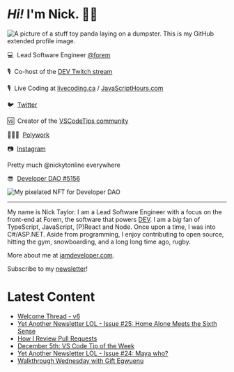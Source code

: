 # <em>Hi!</em> I'm Nick. 👋🏻

![A picture of a stuff toy panda laying on a dumpster. This is my GitHub extended profile image.](https://res.cloudinary.com/nickytonline/image/upload/w_1280,h_669,c_fill,q_auto,f_auto/w_860,c_fit,co_rgb:ffffff,g_south_west,x_30,y_280,l_text:roboto_64_bold:Not%20a%20real%20panda/w_860,c_fit,co_rgb:ffffff/social)


💻&nbsp;&nbsp;Lead Software Engineer [@forem](https://github.com/forem)

🎙&nbsp;&nbsp;Co-host of the [DEV Twitch stream](https://twitch.tv/thepracticaldev)

🎙️&nbsp;&nbsp;Live Coding at [livecoding.ca](https://livecoding.ca) / [JavaScriptHours.com](https://javascripthours.com)

🐦&nbsp;&nbsp;[Twitter](https://twitter.com/nickytonline)

🆚&nbsp;&nbsp;Creator of the [VSCodeTips community](https://community.vscodetips.com)

🤹🏻‍♂️&nbsp;&nbsp;[Polywork](https://timeline.iamdeveloper.com)

📷&nbsp;&nbsp;[Instagram](https://instagram.com/nickytonline)

Pretty much @nickytonline everywhere

😎&nbsp;&nbsp;[Developer DAO #5156](https://opensea.io/assets/0x25ed58c027921e14d86380ea2646e3a1b5c55a8b/5156)

![My pixelated NFT for Developer DAO](https://user-images.githubusercontent.com/833231/139519006-dc013290-1263-42dc-bf9f-beddfb8da592.png)

<hr />

My name is Nick Taylor. I am a Lead Software Engineer with a focus on the front-end at Forem, the software that powers <a href="https://dev.to">DEV</a>. I am a <em>big</em> fan of TypeScript, JavaScript, (P)React and Node. Once upon a time, I was into C#/ASP.NET. Aside from programming, I enjoy contributing to open source, hitting the gym, snowboarding, and a long long time ago, rugby.

More about me at [iamdeveloper.com](https://iamdeveloper.com).

Subscribe to my [newsletter](https://www.iamdeveloper.com/posts/i-started-a-newsletter-3g8d)!

# Latest Content
<!-- BLOG-POST-LIST:START -->
- [Welcome Thread - v6](https://community.vscodetips.com/nickytonline/welcome-thread-v6-4244)
- [Yet Another Newsletter LOL - Issue #25: Home Alone Meets the Sixth Sense](https://www.getrevue.co/profile/nickytonline/issues/yet-another-newsletter-lol-issue-25-home-alone-meets-the-sixth-sense-916235)
- [How I Review Pull Requests](https://www.iamdeveloper.com/posts/how-i-review-pull-requests-44nl/)
- [December 5th: VS Code Tip of the Week](https://community.vscodetips.com/nickytonline/december-5th-vs-code-tip-of-the-week-5d0l)
- [Yet Another Newsletter LOL - Issue #24: Maya who?](https://www.getrevue.co/profile/nickytonline/issues/yet-another-newsletter-lol-issue-24-maya-who-903687)
- [Walkthrough Wednesday with Gift Egwuenu](https://www.youtube.com/watch?v=ZzJtvNFt8U4)
<!-- BLOG-POST-LIST:END -->
